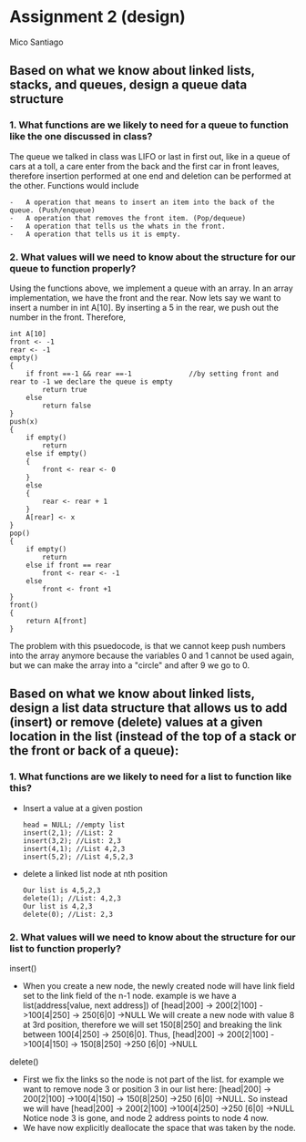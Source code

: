 # Assignment 2 (design)
Mico Santiago

## Based on what we know about linked lists, stacks, and queues, design a queue data structure

### 1.	 What functions are we likely to need for a queue to function like the one discussed in class?	
The queue we talked in class was LIFO or last in first out, like in a queue of cars at a toll, a care enter from the back and the first car in front leaves, therefore insertion performed at one end and deletion can be performed at the other. Functions would include
		
	-	A operation that means to insert an item into the back of the queue. (Push/enqueue)
	-	A operation that removes the front item. (Pop/dequeue)
	-	A operation that tells us the whats in the front.
	-	A operation that tells us it is empty. 
### 2.  What values will we need to know about the structure for our queue to function properly?
Using the functions above, we implement a queue with an array. In an array implementation, we have the front and the rear. Now lets say we want to insert a number in int A[10]. By inserting a 5 in the rear, we push out the number in the front. Therefore,
	
	int A[10]
	front <- -1
	rear <- -1
	empty() 
	{
		if front ==-1 && rear ==-1				//by setting front and rear to -1 we declare the queue is empty
			return true
		else
			return false
	}
	push(x)
	{
		if empty()
			return
		else if empty()
		{
			front <- rear <- 0
		}
		else 
		{
			rear <- rear + 1
		}
		A[rear] <- x
	}
	pop()
	{
		if empty()
			return
		else if front == rear
			front <- rear <- -1
		else 
			front <- front +1
	}
	front()
	{
		return A[front]
	}
The problem with this psuedocode, is that we cannot keep push numbers into the array anymore because the variables 0 and 1 cannot be used again, but we can make the array into a "circle" and after 9 we go to 0. 

## Based on what we know about linked lists, design a list data structure that allows us to add (insert) or remove (delete) values at a given location in the list (instead of the top of a stack or the front or back of a queue):
### 1. What functions are we likely to need for a list to function like this?
-	Insert a value at a given postion
	
		head = NULL; //empty list
		insert(2,1); //List: 2
		insert(3,2); //List: 2,3
		insert(4,1); //List 4,2,3
		insert(5,2); //List 4,5,2,3

-	delete a linked list  node at nth position
		
		Our list is 4,5,2,3
		delete(1); //List: 4,2,3
		Our list is 4,2,3
		delete(0); //List: 2,3
### 2. What values will we need to know about the structure for our list to function properly?
insert()
-	When you create a new node, the newly created node will have link field set to the link field of the n-1 node. example is we have a list(address[value, next address]) of [head|200] -> 200[2|100] ->100[4|250] -> 250[6|0] ->NULL	We will create a new node with value 8 at 3rd position, therefore we will set 150[8|250] and breaking the link between 100[4|250] -> 250[6|0]. Thus, [head|200] -> 200[2|100] ->100[4|150] -> 150[8|250] ->250 [6|0] ->NULL

delete()
-	First we fix the links so the node is not part of the list. for example we want to remove node 3 or position 3 in our list here: [head|200] -> 200[2|100] ->100[4|150] -> 150[8|250] ->250 [6|0] ->NULL. So instead we will have [head|200] -> 200[2|100] ->100[4|250]  ->250 [6|0] ->NULL	Notice node 3 is gone, and node 2 address points to node 4 now.
-	We have now explicitly deallocate the space that was taken by the node. 
